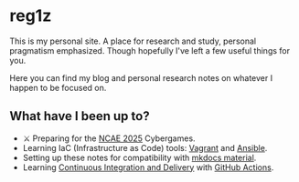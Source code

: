 # reg1z
This is my personal site. A place for research and study, personal pragmatism emphasized. Though hopefully I've left a few useful things for you.

Here you can find my blog and personal research notes on whatever I happen to be focused on.

## What have I been up to?
- ⚔️ Preparing for the [NCAE 2025](My%20Notes/NCAE%202025%20Preparation%20🛡️/NCAE%202025.md) Cybergames.
- Learning IaC (Infrastructure as Code) tools: [Vagrant](My%20Notes/Unsorted/Vagrant.md) and [Ansible](My%20Notes/Unsorted/Ansible.md).
- Setting up these notes for compatibility with [mkdocs material](https://squidfunk.github.io/mkdocs-material/).
- Learning [Continuous Integration and Delivery](My%20Notes/Unsorted/Continuous%20Integration%20and%20Delivery.md) with [GitHub Actions](https://docs.github.com/en/actions).
